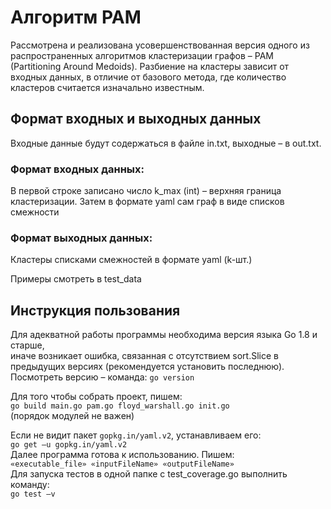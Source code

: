 # Алгоритм PAM
Рассмотрена и реализована усовершенствованная версия одного из распространенных алгоритмов кластеризации графов – PAM (Partitioning Around Medoids). 
Разбиение на кластеры зависит от входных данных, в отличие от базового метода, где количество кластеров считается изначально известным.

## Формат входных и выходных данных
Входные данные будут содержаться в файле in.txt, выходные – в out.txt.

### Формат входных данных:
В первой строке записано число k_max (int) – верхняя граница кластеризации.
Затем в формате yaml сам граф в виде списков смежности

### Формат выходных данных:
Кластеры списками смежностей в формате yaml (k-шт.)

Примеры смотреть в test_data

## Инструкция пользования
Для адекватной работы программы необходима версия языка Go 1.8 и старше,  
иначе возникает ошибка, связанная с отсутствием sort.Slice в предыдущих версиях (рекомендуется установить последнюю).  
Посмотреть версию – команда: `go version`  

Для того чтобы собрать проект, пишем:  
`go build main.go pam.go floyd_warshall.go init.go`  
(порядок модулей не важен)  
  
Если не видит пакет `gopkg.in/yaml.v2`, устанавливаем его:  
`go get –u gopkg.in/yaml.v2`  
Далее программа готова к использованию. Пишем:  
`«executable_file» «inputFileName» «outputFileName»`  
Для запуска тестов в одной папке с test_coverage.go выполнить команду:  
`go test –v`
